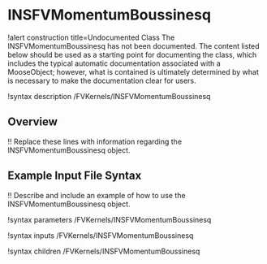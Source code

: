 # INSFVMomentumBoussinesq

!alert construction title=Undocumented Class
The INSFVMomentumBoussinesq has not been documented. The content listed below should be used as a starting point for
documenting the class, which includes the typical automatic documentation associated with a
MooseObject; however, what is contained is ultimately determined by what is necessary to make the
documentation clear for users.

!syntax description /FVKernels/INSFVMomentumBoussinesq

## Overview

!! Replace these lines with information regarding the INSFVMomentumBoussinesq object.

## Example Input File Syntax

!! Describe and include an example of how to use the INSFVMomentumBoussinesq object.

!syntax parameters /FVKernels/INSFVMomentumBoussinesq

!syntax inputs /FVKernels/INSFVMomentumBoussinesq

!syntax children /FVKernels/INSFVMomentumBoussinesq
